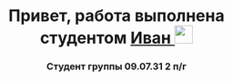 <h1 align="center">Привет, работа выполнена студентом <a href="https://daniilshat.ru/" target="_blank">Иван </a> 
<img src="https://github.com/blackcater/blackcater/raw/main/images/Hi.gif" height="32"/></h1>
<h3 align="center">Студент группы 09.07.31 2 п/г</h3>
